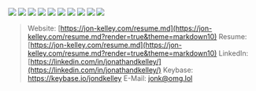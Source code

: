 
![](https://img.shields.io/badge/Kubernetes-green?style=social&logo=kubernetes) ![](https://img.shields.io/badge/Python-green?style=social&logo=python) ![](https://img.shields.io/badge/BASH-green?style=social&logo=shell) ![](https://img.shields.io/badge/Jenkins-green?style=social&logo=jenkins) ![](https://img.shields.io/badge/Ansible-green?style=social&logo=ansible) ![](https://img.shields.io/badge/Terraform-green?style=social&logo=terraform) ![](https://img.shields.io/badge/Chef-green?style=social&logo=chef) ![](https://img.shields.io/badge/Puppet-green?style=social&logo=puppet) ![](https://img.shields.io/badge/AWS-green?style=social&logo=amazon) ![](https://img.shields.io/badge/GCP-green?style=social&logo=google)

> Website: [https://jon-kelley.com/resume.md](https://jon-kelley.com/resume.md?render=true&theme=markdown10)
> Resume: [https://jon-kelley.com/resume.md](https://jon-kelley.com/resume.md?render=true&theme=markdown10)
> LinkedIn: [https://linkedin.com/in/jonathandkelley/](https://linkedin.com/in/jonathandkelley/)
> Keybase: https://keybase.io/jondkelley
> E-Mail: jonk@omg.lol

<!--
**jondkelley/jondkelley** is a ✨ _special_ ✨ repository because its `README.md` (this file) appears on your GitHub profile.

Here are some ideas to get you started:

- 🔭 I’m currently working on ...
- 🌱 I’m currently learning ...
- 👯 I’m looking to collaborate on ...
- 🤔 I’m looking for help with ...
- 💬 Ask me about ...
- 📫 How to reach me: ...
- 😄 Pronouns: ...
- ⚡ Fun fact: ...
-->
